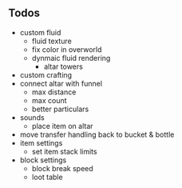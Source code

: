 ## Todos

* custom fluid
    * fluid texture
    * fix color in overworld
    * dynmaic fluid rendering
        * altar towers
* custom crafting
* connect altar with funnel
    * max distance
    * max count
    * better particulars
* sounds
    * place item on altar
* move transfer handling back to bucket & bottle
* item settings
    * set item stack limits
* block settings
    * block break speed
    * loot table